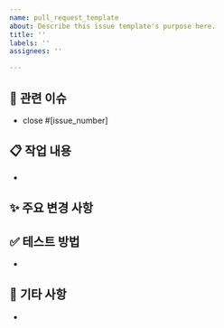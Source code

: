 ```yaml
---
name: pull_request_template
about: Describe this issue template's purpose here.
title: ''
labels: ''
assignees: ''

---
```


## 🚩 관련 이슈
<!-- PR과 관련된 이슈 번호를 작성해주세요. ex) #이슈 번호 -->
- close #[issue_number]


## 📋 작업 내용
<!-- 해당 이슈와 이번 PR에서 작업한 내용에 대해서 간략하게 작성해주세요. -->
-


## ✨ 주요 변경 사항
<!-- 변경 사항에 대해 자세히 설명해주세요.(선택) -->


## ✅ 테스트 방법
<!-- 리뷰어가 변경 사항을 테스트하는 방법을 작성해주세요.(선택) ex) Postman으로 /users POST 요청 후 201 응답 확인 -->
-

## 💬 기타 사항
<!-- 특별히 봐주었으면 하는 내용이 있거나, 리뷰어에게 전달하고 싶은 내용이 있다면 작성해주세요. -->
-
